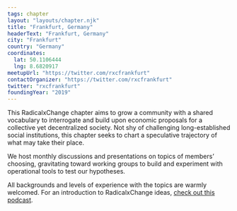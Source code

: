 ```yaml
---
tags: chapter
layout: "layouts/chapter.njk"
title: "Frankfurt, Germany"
headerText: "Frankfurt, Germany"
city: "Frankfurt"
country: "Germany"
coordinates:
  lat: 50.1106444
  lng: 8.6820917
meetupUrl: "https://twitter.com/rxcfrankfurt"
contactOrganizer: "https://twitter.com/rxcfrankfurt"
twitter: "rxcfrankfurt"
foundingYear: "2019"
---
```


This RadicalxChange chapter aims to grow a community with a shared vocabulary to interrogate and build upon economic proposals for a collective yet decentralized society. Not shy of challenging long-established social institutions, this chapter seeks to chart a speculative trajectory of what may take their place.

We host monthly discussions and presentations on topics of members’ choosing, gravitating toward working groups to build and experiment with operational tools to test our hypotheses.

All backgrounds and levels of experience with the topics are warmly welcomed. For an introduction to RadicalxChange ideas, [check out this podcast](https://80000hours.org/podcast/episodes/glen-weyl-radically-reforming-capitalism-and-democracy/).
